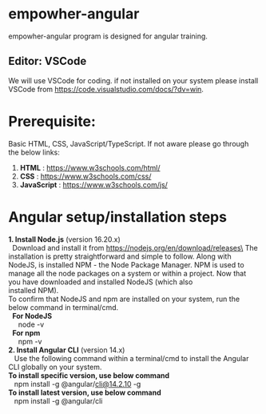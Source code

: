 # empowher-angular
empowher-angular program is designed for angular training.

## Editor: VSCode
  We will use VSCode for coding. if not installed on your system please install VSCode from https://code.visualstudio.com/docs/?dv=win.

# Prerequisite:
  Basic HTML, CSS, JavaScript/TypeScript.
  If not aware please go through the below links:
  1. **HTML** : https://www.w3schools.com/html/
  2. **CSS** : https://www.w3schools.com/css/
  3. **JavaScript** : https://www.w3schools.com/js/

# Angular setup/installation steps
  **1. Install Node.js** (version 16.20.x)\
    	&nbsp;&nbsp;Download and install it from https://nodejs.org/en/download/releases\
      The installation is pretty straightforward and simple to follow. Along with NodeJS, is installed NPM - the Node Package Manager. 
      NPM is used to manage all the node packages on a system or within a project. Now that you have downloaded and installed NodeJS (which also 		 
  		installed NPM).\
      To confirm that NodeJS and npm are installed on your system, run the below command in terminal/cmd.\
     &nbsp;&nbsp;**For NodeJS**\
     	 &nbsp;&nbsp;&nbsp;&nbsp; node -v\
     &nbsp;&nbsp;**For npm**\
      	&nbsp;&nbsp;&nbsp;&nbsp; npm -v\
  **2. Install Angular CLI** (version 14.x)\
    	 &nbsp;&nbsp; Use the following command within a terminal/cmd to install the Angular CLI globally on your system.\
      **To install specific version, use below command**\
      	&nbsp;&nbsp; npm install -g @angular/cli@14.2.10 -g\
      **To install latest version, use below command**\
        &nbsp;&nbsp;	npm install -g @angular/cli
      


